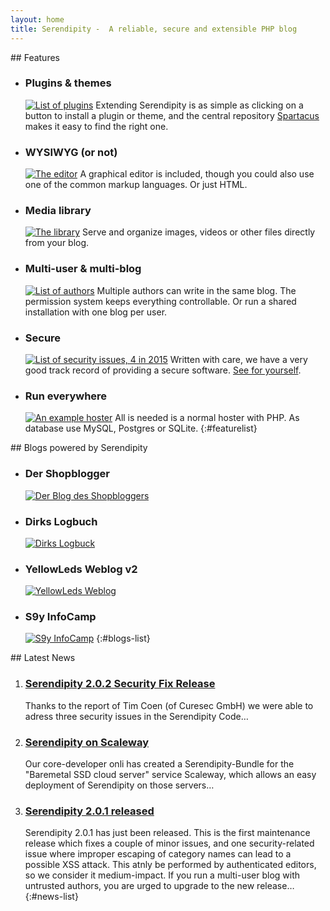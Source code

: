 ```yaml
---
layout: home
title: Serendipity -  A reliable, secure and extensible PHP blog
---
```


<section id="home-features" markdown="1">
## Features

* ### Plugins & themes
  [![List of plugins](/img/screenshots/plugin-installation.png)](/img/screenshots/plugin-installation.png)
  Extending Serendipity is as simple as clicking on a button to install a plugin or theme, and the central repository [Spartacus](http://spartacus.s9y.org) makes it easy to find the right one.
* ### WYSIWYG (or not)
  [![The editor](/img/screenshots/03_editor.jpg)](/img/screenshots/03_editor.jpg) A graphical editor is included, though you could also use one of the common markup languages. Or just HTML.
* ### Media library
  [![The library](/img/screenshots/04_media.jpg)](/img/screenshots/04_media.jpg) Serve and organize images, videos or other files directly from your blog.
* ### Multi-user & multi-blog
  [![List of authors](/img/screenshots/authors.png)](/img/screenshots/authors.png) Multiple authors can write in the same blog. The permission system keeps everything controllable. Or run a shared installation with one blog per user.
* ### Secure
  [![List of security issues, 4 in 2015](/img/cve-details.png)](/img/cve-details.png) Written with care, we have a very good track record of providing a secure software. [See for yourself](http://www.cvedetails.com/product/3867/S9Y-Serendipity.html?vendor_id=2214).
* ### Run everywhere
  [![An example hoster](/img/hoster-example.png)](/img/hoster-example.png) All is needed is a normal hoster with PHP. As database use MySQL, Postgres or SQLite.
{:#featurelist}
</section>

<section id="home-blogs" markdown="1">
## Blogs powered by Serendipity

* ### Der Shopblogger
  [![Der Blog des Shopbloggers](/img/blogs/shopblogger.png)](http://www.shopblogger.de/blog/)
* ### Dirks Logbuch
  [![Dirks Logbuck](/img/blogs/dirks_logbuch.png)](http://www.deimeke.net/dirk/blog/)
* ### YellowLeds Weblog v2
  [![YellowLeds Weblog](/img/blogs/yellowleds_weblog.png)](http://yellowled.de/)
* ### S9y InfoCamp
  [![S9y InfoCamp](/img/blogs/s9ycamp.png)](http://www.s9ycamp.info/)
{:#blogs-list}
</section>

<section id="home-news" markdown="1">
## Latest News

 1. ### [Serendipity 2.0.2 Security Fix Release](http://blog.s9y.org/archives/265-Serendipity-2.0.2-Security-Fix-Release.html)
    Thanks to the report of Tim Coen (of Curesec GmbH) we were able to adress three security issues in the Serendipity Code…
 2. ### [Serendipity on Scaleway](http://blog.s9y.org/archives/264-Serendipity-on-Scaleway.html)
    Our core-developer onli has created a Serendipity-Bundle for the "Baremetal SSD cloud server" service Scaleway, which allows an easy deployment of Serendipity on those servers…
 3. ### [Serendipity 2.0.1 released](http://blog.s9y.org/archives/263-Serendipity-2.0.1-released.html)
    Serendipity 2.0.1 has just been released. This is the first maintenance release which fixes a couple of minor issues, and one security-related issue where improper escaping of category names can lead to a possible XSS attack. This atnly be performed by authenticated editors, so we consider it medium-impact. If you run a multi-user blog with untrusted authors, you are urged to upgrade to the new release…
{:#news-list}
</section>
